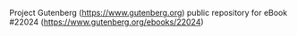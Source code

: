 Project Gutenberg (https://www.gutenberg.org) public repository for eBook #22024 (https://www.gutenberg.org/ebooks/22024)
